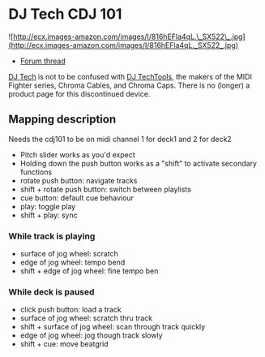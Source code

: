 # DJ Tech CDJ 101

![http://ecx.images-amazon.com/images/I/816hEFla4qL.\_SX522\_.jpg](http://ecx.images-amazon.com/images/I/816hEFla4qL._SX522_.jpg)

  - [Forum thread](http://www.mixxx.org/forums/viewtopic.php?f=7&t=3693)

[DJ Tech](http://www.djtechpro.com/eng/index.php) is not to be confused
with [DJ TechTools](http://djtechtools.com/), the makers of the MIDI
Fighter series, Chroma Cables, and Chroma Caps. There is no (longer) a
product page for this discontinued device.

## Mapping description

Needs the cdj101 to be on midi channel 1 for deck1 and 2 for deck2

  - Pitch slider works as you'd expect
  - Holding down the push button works as a "shift" to activate
    secondary functions
  - rotate push button: navigate tracks
  - shift + rotate push button: switch between playlists
  - cue button: default cue behaviour
  - play: toggle play
  - shift + play: sync

### While track is playing

  - surface of jog wheel: scratch
  - edge of jog wheel: tempo bend
  - shift + edge of jog wheel: fine tempo ben

### While deck is paused

  - click push button: load a track
  - surface of jog wheel: scratch thru track
  - shift + surface of jog wheel: scan through track quickly
  - edge of jog wheel: jog though track slowly
  - shift + cue: move beatgrid
